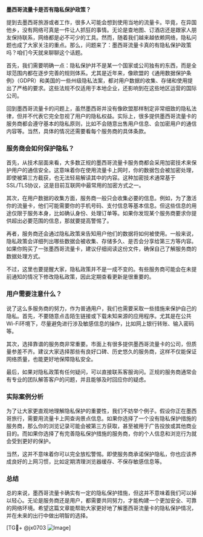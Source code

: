 **墨西哥流量卡是否有隐私保护政策？**

提到去墨西哥旅游或者工作，很多人可能会想到使用当地的流量卡。毕竟，在异国他乡，没有网络可真是一件让人抓狂的事情。无论是查地图、订酒店还是跟家人朋友保持联系，网络都是必不可少的工具。然而，随着我们越来越依赖网络，隐私问题也成了大家关注的重点。那么，问题来了：墨西哥流量卡真的有隐私保护政策吗？咱们今天就来聊聊这个话题。

首先，我们需要明确一点：隐私保护并不是某一个国家或公司独有的东西，而是全球范围内都在逐步完善的规则体系。尤其是近年来，像欧盟的《通用数据保护条例》（GDPR）和美国的一些州级隐私法案，都对用户数据的收集、存储和使用提出了严格的要求。这些法规不仅适用于本地企业，还影响到在这些地区运营的国际公司。

回到墨西哥流量卡的问题上，虽然墨西哥并没有像欧盟那样制定非常细致的隐私法律，但并不代表它完全忽视了用户的隐私权益。实际上，很多提供墨西哥流量卡的服务商都会遵守基本的隐私原则，比如不会随意出售用户信息、会加密用户的通信内容等。当然，具体的情况还需要看每个服务商的具体条款。

### 服务商会如何保护隐私？

首先，从技术层面来看，大多数正规的墨西哥流量卡服务商都会采用加密技术来保护用户的通信安全。这意味着你在使用流量卡上网时，你的数据包会被加密处理，即使被第三方截获，也无法轻易解读其中的内容。这种加密技术通常基于SSL/TLS协议，这是目前互联网中最常用的加密方式之一。

其次，在用户数据的收集方面，服务商一般只会收集必要的信息。例如，为了激活你的流量卡，他们可能需要你的手机号码、支付信息等基本信息。但这些信息的用途仅限于服务本身，比如确认身份、处理订单等。如果你发现某个服务商要求你提供超出必要范围的信息，那就要提高警惕了。

再者，服务商还会通过隐私政策来告知用户他们的数据将如何被使用。一般来说，隐私政策会详细列出哪些数据会被收集、存储多久、是否会分享给第三方等内容。如果你购买了一张墨西哥流量卡，建议仔细阅读这份文件，确保自己了解服务商的数据处理方式。

不过，这里也要提醒大家，隐私政策并不是一成不变的。有些服务商可能会在未提前通知的情况下修改隐私政策，因此定期查看更新是很重要的。

### 用户需要注意什么？

说了这么多服务商的努力，作为普通用户，我们也需要采取一些措施来保护自己的隐私。首先，不要随意点击陌生链接或下载未知来源的应用程序。尤其是在公共Wi-Fi环境下，尽量避免进行涉及敏感信息的操作，比如网上银行转账、输入密码等。

其次，选择靠谱的服务商非常重要。市面上有很多提供墨西哥流量卡的公司，但质量参差不齐。建议大家选择那些有良好口碑、历史悠久的服务商，这样不仅能保证网络质量，也能更好地保障隐私安全。

最后，如果对隐私政策有任何疑问，可以直接联系客服询问。正规的服务商通常会有专业的团队解答客户的问题，并且能够及时回应你的疑虑。

### 实际案例分析

为了让大家更直观地理解隐私保护的重要性，我们不妨举个例子。假设你正在墨西哥旅行，需要用流量卡上网查询景点信息。如果你选择了一个没有隐私保护措施的服务商，那么你的浏览记录可能会被第三方获取，甚至被用于广告投放或其他商业目的。而如果你选择了有完善隐私保护措施的服务商，你的个人信息和浏览行为就会受到更好的保护。

当然，这并不意味着你可以完全放松警惕。即使服务商承诺保护隐私，你也应该养成良好的上网习惯，比如定期清理浏览器缓存、不保存敏感信息等。

### 总结

总的来说，墨西哥流量卡确实有一定的隐私保护措施，但这并不意味着我们可以掉以轻心。无论是服务商还是用户，都需要共同努力，才能构建一个更加安全、可靠的网络环境。希望这篇文章能帮助大家更好地了解墨西哥流量卡的隐私保护情况，并在未来的出行中做出明智的选择。

[TG💪+ @jx0703 ![Image](https://github.com/user-attachments/assets/dbca1d08-cadb-493c-b0ec-ad6f7a83f270)]